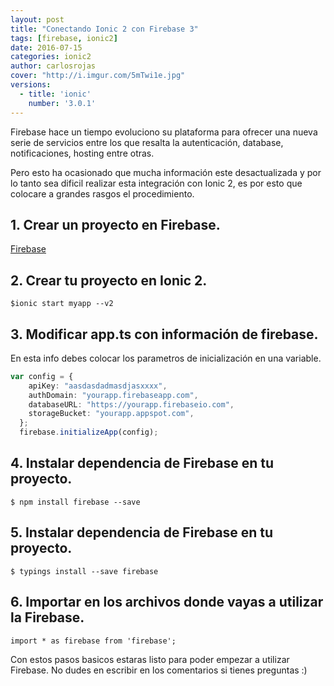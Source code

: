 ```yaml
---
layout: post
title: "Conectando Ionic 2 con Firebase 3"
tags: [firebase, ionic2]
date: 2016-07-15
categories: ionic2
author: carlosrojas
cover: "http://i.imgur.com/5mTwi1e.jpg"
versions:
  - title: 'ionic'
    number: '3.0.1'
---
```


<amp-img width="800" height="292" layout="responsive" src="http://i.imgur.com/5mTwi1e.jpg"></amp-img>

Firebase hace un tiempo evoluciono su plataforma para ofrecer una nueva serie de servicios entre los que resalta la autenticación,
database, notificaciones, hosting entre otras.

Pero esto ha ocasionado que mucha información este desactualizada y por lo tanto sea dificil realizar esta integración con Ionic 2, es por esto
que colocare a grandes rasgos el procedimiento.

## 1. Crear un proyecto en Firebase.

[Firebase](https://console.firebase.google.com)

## 2. Crear tu proyecto en Ionic 2.

```
$ionic start myapp --v2
```

## 3. Modificar app.ts con información de firebase.

En esta info debes colocar los parametros de inicialización en una variable.

```ts
var config = {
    apiKey: "aasdasdadmasdjasxxxx",
    authDomain: "yourapp.firebaseapp.com",
    databaseURL: "https://yourapp.firebaseio.com",
    storageBucket: "yourapp.appspot.com",
  };
  firebase.initializeApp(config);
```

## 4. Instalar dependencia de Firebase en tu proyecto.

```
$ npm install firebase --save 
```

## 5. Instalar dependencia de Firebase en tu proyecto.

```
$ typings install --save firebase
```

## 6. Importar en los archivos donde vayas a utilizar la Firebase.

```
import * as firebase from 'firebase';
```

Con estos pasos basicos estaras listo para poder empezar a utilizar Firebase. No dudes en escribir en los comentarios si tienes preguntas :)